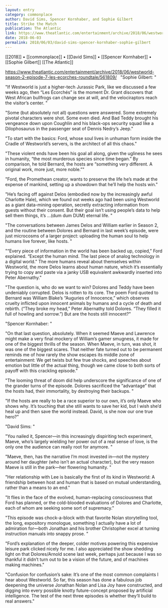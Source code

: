 ```yaml
---
layout: entry
category: commonplace
author: David Sims, Spencer Kornhaber, and Sophie Gilbert
title: Strike the Match
publication: The Atlantic
link: https://www.theatlantic.com/entertainment/archive/2018/06/westworld-season-2-episode-7-les-ecorches-roundtale/561809/
date: 2018-06-03
permalink: 2018/06/03/david-sims-spencer-kornhaber-sophie-gilbert
---
```


[[2018]] • [[commonplace]] • [[David Sims]] • [[Spencer Kornhaber]] • [[Sophie Gilbert]] [[The Atlantic]]

https://www.theatlantic.com/entertainment/archive/2018/06/westworld-season-2-episode-7-les-ecorches-roundtale/561809/
 
"Sophie Gilbert: "

"If Westworld is just a higher-tech Jurassic Park, like we discussed a few weeks ago, then “Les Écorchés” is the moment Dr. Grant discovers that West African bullfrogs can change sex at will, and the velociraptors reach the visitor’s center. "

"Some (but absolutely not all) questions were answered. Some extremely pivotal characters were shot. Some even died. And Bad Teddy brought his vengeance down upon Coughlin and his black-ops security squad like a Dilophosaurus in the passenger seat of Dennis Nedry’s Jeep."

"To start with the basics: Ford, whose soul lives in unhuman form inside the Cradle of Westworld’s servers, is the architect of all this chaos."

"These violent ends have been his goal all along, given the ugliness he sees in humanity, “the most murderous species since time began.” By comparison, he told Bernard, the hosts are “something very different. A original work, more just, more noble.”"

"Ford, the Promethean creator, wants to preserve the life he’s made at the expense of mankind, setting up a showdown that he’ll help the hosts win."

"He’s facing off against Delos (embodied now by the increasingly awful Charlotte Hale), which we found out weeks ago had been using Westworld as a giant data-mining operation, secretly extracting information from guests without their consent. But their goal isn’t using people’s data to help sell them things, it’s ...(dum dum DUM) eternal life. "

"The conversations between James Delos and William earlier in Season 2, and the routine between Dolores and Bernard in last week’s episode, were just microcosms of a larger project: uploading the human soul to help humans live forever, like hosts. "

"“Every piece of information in the world has been backed up, copied,” Ford explained. “Except the human mind. The last piece of analog technology in a digital world.” The more humans reveal about themselves within Westworld, the more Delos learns about human nature, which it’s essentially trying to copy and paste via a janky USB equivalent awkwardly inserted into Peter Abernathy."

"The question is, who do we want to win? Dolores and Teddy have been undeniably corrupted. Delos is rotten to its core. The poem Ford quoted to Bernard was William Blake’s “Auguries of Innocence,” which observes cruelty inflicted upon innocent animals by humans and a cycle of death and rebirth. (“They broke my head,” Peter Abernathy told Dolores. “They filled it full of howling and sorrow.”) But are the hosts still innocent?"


"Spencer Kornhaber: "

"On that last question, absolutely. When it seemed Maeve and Lawrence might make a very final mockery of William’s gamer smugness, it made for one of the biggest thrills of the season. When Maeve, in turn, was shot, it was one of the biggest scares. That neither fate turned out to be permanent reminds me of how rarely the show escapes its middle zone of entertainment: We get twists but few true shocks, and speeches about emotion but little of the actual thing, though we came close to both sorts of payoff with this crackling episode."

"The looming threat of doom did help underscore the significance of one of the grander turns of the episode. Dolores sacrificed the “advantage” that the hosts had, their immortality, by destroying their backups. "

"If the hosts are really to be a race superior to our own, it’s only Maeve who shows why. It’s touching that she still wants to save her kid, but I wish she’d heal up and then save the world instead. David, is she now our one true hero?"


"David Sims: "

"You nailed it, Spencer—in this increasingly dispiriting tech experiment, Maeve, who’s largely wielding her power out of a real sense of love, is the only one the audience can really root for anymore. "

"Maeve, then, has the narrative I’m most invested in—not the mystery around her daughter (who isn’t an actual character), but the very reason Maeve is still in the park—her flowering humanity. "

"Her relationship with Lee is basically the first of its kind in Westworld: A friendship between host and human that is based on mutual understanding, rather than a means to an end."

"It flies in the face of the evolved, human-replacing consciousness that Ford has planned, or the cold-blooded evaluations of Dolores and Charlotte, each of whom are seeking some sort of supremacy."

"This episode was chock-a-block with that favorite Nolan storytelling tool, the long, expository monologue, something I actually have a lot of admiration for—both Jonathan and his brother Christopher excel at turning instruction manuals into snappy prose. "

"Ford’s explanation of the deeper, colder motives powering this expensive leisure park clicked nicely for me. I also appreciated the show shedding light on that Dolores/Arnold scene last week, perhaps just because I was so thankful it didn’t turn out to be a vision of the future, and of machines making machines."

"Confusion for confusion’s sake: It’s one of the most common complaints I hear about Westworld. So far, this season has done a fabulous job deepening the universe Jonathan Nolan and Lisa Joy have constructed, and digging into every possible knotty future-concept proposed by artificial intelligence. The test of the next three episodes is whether they’ll build to real answers."



























